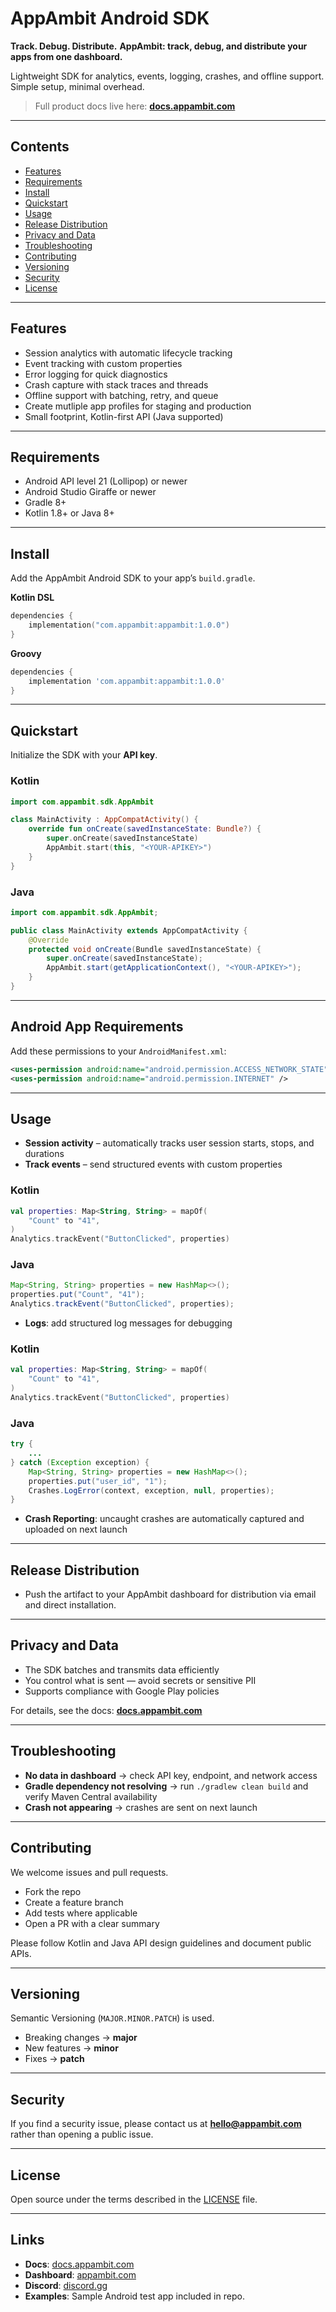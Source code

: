 # AppAmbit Android SDK

**Track. Debug. Distribute.**
**AppAmbit: track, debug, and distribute your apps from one dashboard.**

Lightweight SDK for analytics, events, logging, crashes, and offline support. Simple setup, minimal overhead.

> Full product docs live here: **[docs.appambit.com](https://docs.appambit.com)**

---

## Contents

* [Features](#features)
* [Requirements](#requirements)
* [Install](#install)
* [Quickstart](#quickstart)
* [Usage](#usage)
* [Release Distribution](#release-distribution)
* [Privacy and Data](#privacy-and-data)
* [Troubleshooting](#troubleshooting)
* [Contributing](#contributing)
* [Versioning](#versioning)
* [Security](#security)
* [License](#license)

---

## Features

* Session analytics with automatic lifecycle tracking
* Event tracking with custom properties
* Error logging for quick diagnostics 
* Crash capture with stack traces and threads
* Offline support with batching, retry, and queue
* Create mutliple app profiles for staging and production
* Small footprint, Kotlin-first API (Java supported)

---

## Requirements

* Android API level 21 (Lollipop) or newer
* Android Studio Giraffe or newer
* Gradle 8+
* Kotlin 1.8+ or Java 8+

---


## Install

Add the AppAmbit Android SDK to your app’s `build.gradle`.

**Kotlin DSL**

```kotlin
dependencies {
    implementation("com.appambit:appambit:1.0.0")
}
```

**Groovy**

```gradle
dependencies {
    implementation 'com.appambit:appambit:1.0.0'
}
```

---

## Quickstart

Initialize the SDK with your **API key**.

### Kotlin

```kotlin
import com.appambit.sdk.AppAmbit

class MainActivity : AppCompatActivity() {
    override fun onCreate(savedInstanceState: Bundle?) {
        super.onCreate(savedInstanceState)
        AppAmbit.start(this, "<YOUR-APIKEY>")
    }
}
```

### Java

```java
import com.appambit.sdk.AppAmbit;

public class MainActivity extends AppCompatActivity {
    @Override
    protected void onCreate(Bundle savedInstanceState) {
        super.onCreate(savedInstanceState);
        AppAmbit.start(getApplicationContext(), "<YOUR-APIKEY>");
    }
}
```

---

## Android App Requirements

Add these permissions to your `AndroidManifest.xml`:

```xml
<uses-permission android:name="android.permission.ACCESS_NETWORK_STATE" />
<uses-permission android:name="android.permission.INTERNET" />
```

---

## Usage

* **Session activity** – automatically tracks user session starts, stops, and durations
* **Track events** – send structured events with custom properties
### Kotlin

```kotlin
val properties: Map<String, String> = mapOf(
    "Count" to "41",
)
Analytics.trackEvent("ButtonClicked", properties)
```
### Java

```java
Map<String, String> properties = new HashMap<>();
properties.put("Count", "41");
Analytics.trackEvent("ButtonClicked", properties);
```
* **Logs**: add structured log messages for debugging
### Kotlin

```kotlin
val properties: Map<String, String> = mapOf(
    "Count" to "41",
)
Analytics.trackEvent("ButtonClicked", properties)
```
### Java

```java
try {
    ...
} catch (Exception exception) {
    Map<String, String> properties = new HashMap<>();
    properties.put("user_id", "1");
    Crashes.LogError(context, exception, null, properties);
}
```
* **Crash Reporting**: uncaught crashes are automatically captured and uploaded on next launch

---

## Release Distribution

* Push the artifact to your AppAmbit dashboard for distribution via email and direct installation.

---

## Privacy and Data

* The SDK batches and transmits data efficiently
* You control what is sent — avoid secrets or sensitive PII
* Supports compliance with Google Play policies

For details, see the docs: **[docs.appambit.com](https://docs.appambit.com)**

---

## Troubleshooting

* **No data in dashboard** → check API key, endpoint, and network access
* **Gradle dependency not resolving** → run `./gradlew clean build` and verify Maven Central availability
* **Crash not appearing** → crashes are sent on next launch

---

## Contributing

We welcome issues and pull requests.

* Fork the repo
* Create a feature branch
* Add tests where applicable
* Open a PR with a clear summary

Please follow Kotlin and Java API design guidelines and document public APIs.

---

## Versioning

Semantic Versioning (`MAJOR.MINOR.PATCH`) is used.

* Breaking changes → **major**
* New features → **minor**
* Fixes → **patch**

---

## Security

If you find a security issue, please contact us at **[hello@appambit.com](mailto:hello@appambit.com)** rather than opening a public issue.

---

## License

Open source under the terms described in the [LICENSE](./LICENSE) file.

---

## Links

* **Docs**: [docs.appambit.com](https://docs.appambit.com)
* **Dashboard**: [appambit.com](https://appambit.com)
* **Discord**: [discord.gg](https://discord.gg/nmbdbCZmQX)
* **Examples**: Sample Android test app included in repo.

